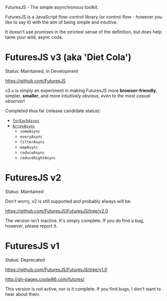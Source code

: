FuturesJS - The simple asynchronous toolkit.

FuturesJS is a JavaScript flow-control library
(or control-flow - however you like to say it)
with the aim of being simple and intuitive.

It doesn't use promises in the strictest sense
of the definition, but does help tame your wild,
async code.

FuturesJS v3 (aka 'Diet Cola')
===

Status: Maintained, In Development

<https://github.com/FuturesJS>

v3.x is simply an experiment in making FuturesJS
more **browser-friendly**, simpler, **smaller**,
and more *intuitively obvious, even to the most casual observer*!

Completed thus far (release candidate status):

  * [`forEachAsync`](https://github.com/FuturesJS/forEachAsync)
  * [`ArrayAsync`](https://github.com/FuturesJS/ArrayAsync)
    * `someAsync`
    * `everyAsync`
    * `filterAsync`
    * `mapAsync`
    * `reduceAsync`
    * `reduceRightAsync`

FuturesJS v2
===

Status: Maintained

Don't worry, v2
is still supported and probably always will be.

<https://github.com/FuturesJS/FuturesJS/tree/v2.0>

The version isn't inactive. It's simply complete.
If you do find a bug, however, please report it.

FuturesJS v1
===

Status: Deprecated

<https://github.com/FuturesJS/FuturesJS/tree/v1.0>

<http://gh-pages.coolaj86.com/futures/>

This version is not active, nor is it complete.
If you find bugs, I don't want to hear about them.
